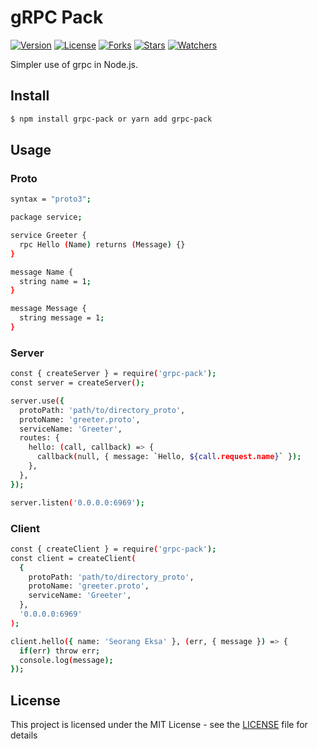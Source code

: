 # gRPC Pack
[![Version](https://img.shields.io/npm/v/grpc-pack.svg)](https://img.shields.io/npm/v/grpc-pack.svg)
[![License](https://img.shields.io/npm/l/grpc-pack.svg)](https://img.shields.io/npm/l/grpc-pack.svg)
[![Forks](https://img.shields.io/github/forks/eksant/grpc-pack.svg?style=social)](https://img.shields.io/github/forks/eksant/grpc-pack.svg?style=social)
[![Stars](https://img.shields.io/github/stars/eksant/grpc-pack.svg?style=social)](https://img.shields.io/github/stars/eksant/grpc-pack.svg?style=social)
[![Watchers](https://img.shields.io/github/watchers/eksant/grpc-pack.svg?style=social)](https://img.shields.io/github/watchers/eksant/grpc-pack.svg?style=social)

Simpler use of grpc in Node.js.

## Install

```bash
$ npm install grpc-pack or yarn add grpc-pack
```

## Usage

### Proto

```bash
syntax = "proto3";

package service;

service Greeter {
  rpc Hello (Name) returns (Message) {}
}

message Name {
  string name = 1;
}

message Message {
  string message = 1;
}
```

### Server

```bash
const { createServer } = require('grpc-pack');
const server = createServer();

server.use({
  protoPath: 'path/to/directory_proto',
  protoName: 'greeter.proto',
  serviceName: 'Greeter',
  routes: {
    hello: (call, callback) => {
      callback(null, { message: `Hello, ${call.request.name}` });
    },
  },
});

server.listen('0.0.0.0:6969');
```

### Client

```bash
const { createClient } = require('grpc-pack');
const client = createClient(
  {
    protoPath: 'path/to/directory_proto',
    protoName: 'greeter.proto',
    serviceName: 'Greeter',
  },
  '0.0.0.0:6969'
);

client.hello({ name: 'Seorang Eksa' }, (err, { message }) => {
  if(err) throw err;
  console.log(message);
});
```

## License

This project is licensed under the MIT License - see the [LICENSE](LICENSE) file for details
